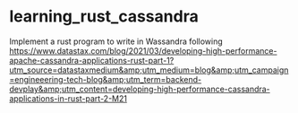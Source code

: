 # learning_rust_cassandra
Implement a rust program to  write in Wassandra following https://www.datastax.com/blog/2021/03/developing-high-performance-apache-cassandra-applications-rust-part-1?utm_source=datastaxmedium&amp;utm_medium=blog&amp;utm_campaign=engineeering-tech-blog&amp;utm_term=backend-devplay&amp;utm_content=developing-high-performance-cassandra-applications-in-rust-part-2-M21
